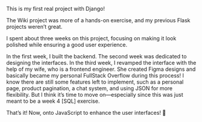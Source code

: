This is my first real project with Django!

The Wiki project was more of a hands-on exercise, and my previous Flask projects weren’t great.

I spent about three weeks on this project, focusing on making it look polished while ensuring a good user experience.

In the first week, I built the backend.
The second week was dedicated to designing the interfaces.
In the third week, I revamped the interface with the help of my wife, who is a frontend engineer. She created Figma designs and basically became my personal FullStack Overflow during this process!
I know there are still some features left to implement, such as a personal page, product pagination, a chat system, and using JSON for more flexibility. But I think it’s time to move on—especially since this was just meant to be a week 4 [SQL] exercise.

That’s it! Now, onto JavaScript to enhance the user interfaces! 🚀
